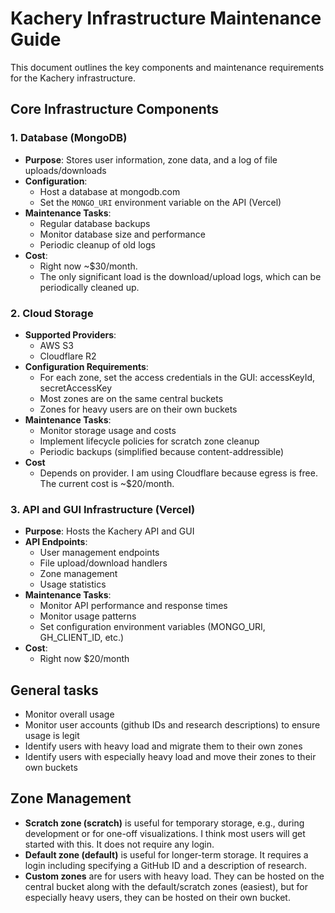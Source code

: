 # Kachery Infrastructure Maintenance Guide

This document outlines the key components and maintenance requirements for the Kachery infrastructure.

## Core Infrastructure Components

### 1. Database (MongoDB)
- **Purpose**: Stores user information, zone data, and a log of file uploads/downloads
- **Configuration**:
  - Host a database at mongodb.com
  - Set the `MONGO_URI` environment variable on the API (Vercel)
- **Maintenance Tasks**:
  - Regular database backups
  - Monitor database size and performance
  - Periodic cleanup of old logs
- **Cost**:
  - Right now ~$30/month.
  - The only significant load is the download/upload logs, which can be periodically cleaned up.

### 2. Cloud Storage
- **Supported Providers**:
  - AWS S3
  - Cloudflare R2
- **Configuration Requirements**:
  - For each zone, set the access credentials in the GUI: accessKeyId, secretAccessKey
  - Most zones are on the same central buckets
  - Zones for heavy users are on their own buckets
- **Maintenance Tasks**:
  - Monitor storage usage and costs
  - Implement lifecycle policies for scratch zone cleanup
  - Periodic backups (simplified because content-addressible)
- **Cost**
  - Depends on provider. I am using Cloudflare because egress is free. The current cost is ~$20/month.

### 3. API and GUI Infrastructure (Vercel)
- **Purpose**: Hosts the Kachery API and GUI
- **API Endpoints**:
  - User management endpoints
  - File upload/download handlers
  - Zone management
  - Usage statistics
- **Maintenance Tasks**:
  - Monitor API performance and response times
  - Monitor usage patterns
  - Set configuration environment variables (MONGO_URI, GH_CLIENT_ID, etc.)
- **Cost**:
  - Right now $20/month

## General tasks

* Monitor overall usage
* Monitor user accounts (github IDs and research descriptions) to ensure usage is legit
* Identify users with heavy load and migrate them to their own zones
* Identify users with especially heavy load and move their zones to their own buckets

## Zone Management

* **Scratch zone (scratch)** is useful for temporary storage, e.g., during development or for one-off visualizations. I think most users will get started with this. It does not require any login.
* **Default zone (default)** is useful for longer-term storage. It requires a login including specifying a GitHub ID and a description of research.
* **Custom zones** are for users with heavy load. They can be hosted on the central bucket along with the default/scratch zones (easiest), but for especially heavy users, they can be hosted on their own bucket.


